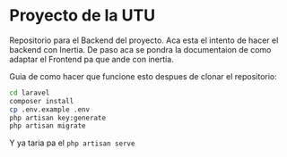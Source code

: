 # Proyecto de la UTU

Repositorio para el Backend del proyecto.
Aca esta el intento de hacer el backend con Inertia.
De paso aca se pondra la documentaion de como adaptar el Frontend pa que ande con inertia.

Guia de como hacer que funcione esto despues de clonar el repositorio:
```bash
cd laravel
composer install
cp .env.example .env
php artisan key:generate
php artisan migrate
```
Y ya taria pa el `php artisan serve` 
